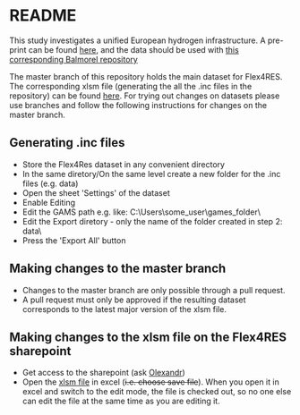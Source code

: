 # README #

This study investigates a unified European hydrogen infrastructure. 
A pre-print can be found [here](https://www.researchsquare.com/article/rs-3185467/v1), and the data should be used with [this corresponding Balmorel repository](https://github.com/balmorelcommunity/Balmorel/tree/A-unified-European-hydrogen-infrastructure-planning-to-support-the-rapid-scale-up-of-hydrogen-production) 

The master branch of this repository holds the main dataset for Flex4RES. The corresponding xlsm file (generating the all the .inc files in the repository) can be found [here][xlsm]. For trying out changes on datasets please use branches and follow the following instructions for changes on the master branch.

## Generating .inc files
* Store the Flex4Res dataset in any convenient directory
* In the same diretory/On the same level create a new folder for the .inc files (e.g. data)
* Open the sheet 'Settings' of the dataset
* Enable Editing
* Edit the GAMS path e.g. like: C:\Users\some_user\games_folder\
* Edit the Export diretory - only the name of the folder created in step 2: data\
* Press the 'Export All' button

## Making changes to the master branch
* Changes to the master branch are only possible through a pull request.
* A pull request must only be approved if the resulting dataset corresponds to the latest major version of the xlsm file.

## Making changes to the xlsm file on the Flex4RES sharepoint
* Get access to the sharepoint (ask [Olexandr](mailto:obal@dtu.dk?Subject=Flex4RES%20Data%20on%20Sharepoint&Body=Please%20grant%20me%20access.))
* Open the [xlsm file][xlsm] in excel (~~i.e. choose save file~~). When you open it in excel and switch to the edit mode, the file is checked out, so no one else can edit the file at the same time as you are editing it. 

[xlsm]: https://share.dtu.dk/sites/Flex4RES_119500/Version%20Controlled%20Files/Data.xlsm  "Version controlled xlsm file on the Flex4RES Sharepoint"